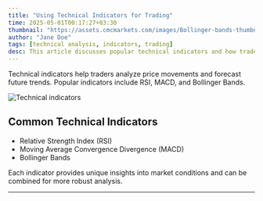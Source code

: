 ```yaml
---
title: "Using Technical Indicators for Trading"
time: 2025-05-01T00:17:27+03:30
thumbnail: "https://assets.cmcmarkets.com/images/Bollinger-bands-thumbnail1.png"
author: "Jane Doe"
tags: [technical analysis, indicators, trading]
desc: This article discusses popular technical indicators and how traders use them to analyze price trends and make informed trades.
---
```


Technical indicators help traders analyze price movements and forecast future trends. Popular indicators include RSI, MACD, and Bollinger Bands.

![Technical indicators](https://assets.cmcmarkets.com/images/Bollinger-bands-thumbnail1.png)

## Common Technical Indicators
- Relative Strength Index (RSI)
- Moving Average Convergence Divergence (MACD)
- Bollinger Bands

Each indicator provides unique insights into market conditions and can be combined for more robust analysis.

---


